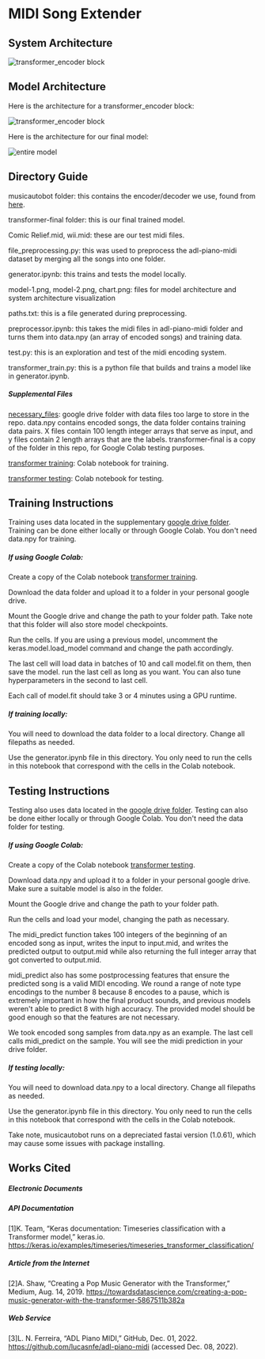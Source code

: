 # MIDI Song Extender

## System Architecture
![transformer_encoder block](chart.png)
## Model Architecture
Here is the architecture for a transformer_encoder block:

![transformer_encoder block](model-1.png)

Here is the architecture for our final model:

![entire model](model-2.png)

## Directory Guide
musicautobot folder: this contains the encoder/decoder we use, found from [here](https://towardsdatascience.com/creating-a-pop-music-generator-with-the-transformer-5867511b382a).

transformer-final folder: this is our final trained model.

Comic Relief.mid, wii.mid: these are our test midi files.

file_preprocessing.py: this was used to preprocess the adl-piano-midi dataset by merging all the songs into one folder.

generator.ipynb: this trains and tests the model locally.

model-1.png, model-2.png, chart.png: files for model architecture and system architecture visualization

paths.txt: this is a file generated during preprocessing.

preprocessor.ipynb: this takes the midi files in adl-piano-midi folder and turns them into data.npy (an array of encoded songs) and training data.

test.py: this is an exploration and test of the midi encoding system.

transformer_train.py: this is a python file that builds and trains a model like in generator.ipynb.

##### Supplemental Files

[necessary_files](https://drive.google.com/drive/folders/1u26zC-kGG6o9xCCJDkk5Pd8euF4CjiVD?usp=sharing): google drive folder with data files too large to store in the repo. data.npy contains encoded songs, the data folder contains training data pairs. X files contain 100 length integer arrays that serve as input, and y files contain 2 length arrays that are the labels. transformer-final is a copy of the folder in this repo, for Google Colab testing purposes.

[transformer training](https://colab.research.google.com/drive/16mGM6uQ-kkLZ_vXgStZWtfSTnu0coDr-?usp=sharing): Colab notebook for training.

[transformer testing](https://colab.research.google.com/drive/1yJQdfcS7pSXwxYV0oiD0-6jvkowuLVqO?usp=sharing): Colab notebook for testing.

## Training Instructions
Training uses data located in the supplementary [google drive folder](https://drive.google.com/drive/folders/1u26zC-kGG6o9xCCJDkk5Pd8euF4CjiVD?usp=sharing). Training can be done either locally or through Google Colab. You don't need data.npy for training.

##### If using Google Colab:

Create a copy of the Colab notebook [transformer training](https://colab.research.google.com/drive/16mGM6uQ-kkLZ_vXgStZWtfSTnu0coDr-?usp=sharing).

Download the data folder and upload it to a folder in your personal google drive. 

Mount the Google drive and change the path to your folder path. Take note that this folder will also store model checkpoints.

Run the cells. If you are using a previous model, uncomment the keras.model.load_model command and change the path accordingly.

The last cell will load data in batches of 10 and call model.fit on them, then save the model. run the last cell as long as you want. You can also tune hyperparameters in the second to last cell.

Each call of model.fit should take 3 or 4 minutes using a GPU runtime.

##### If training locally:
You will need to download the data folder to a local directory. Change all filepaths as needed.

Use the generator.ipynb file in this directory. You only need to run the cells in this notebook that correspond with the cells in the Colab notebook.

## Testing Instructions
Testing also uses data located in the [google drive folder](https://drive.google.com/drive/folders/1u26zC-kGG6o9xCCJDkk5Pd8euF4CjiVD?usp=sharing). Testing can also be done either locally or through Google Colab. You don't need the data folder for testing.

##### If using Google Colab:

Create a copy of the Colab notebook [transformer testing](https://colab.research.google.com/drive/1yJQdfcS7pSXwxYV0oiD0-6jvkowuLVqO?usp=sharing).

Download data.npy and upload it to a folder in your personal google drive. Make sure a suitable model is also in the folder.

Mount the Google drive and change the path to your folder path.

Run the cells and load your model, changing the path as necessary.

The midi_predict function takes 100 integers of the beginning of an encoded song as input, writes the input to input.mid, and writes the predicted output to output.mid while also returning the full integer array that got converted to output.mid. 

midi_predict also has some postprocessing features that ensure the predicted song is a valid MIDI encoding. We round a range of note type encodings to the number 8 because 8 encodes to a pause, which is extremely important in how the final product sounds, and previous models weren't able to predict 8 with high accuracy. The provided model should be good enough so that the features are not necessary.

We took encoded song samples from data.npy as an example. The last cell calls midi_predict on the sample. You will see the midi prediction in your drive folder.

##### If testing locally:

You will need to download data.npy to a local directory. Change all filepaths as needed.

Use the generator.ipynb file in this directory. You only need to run the cells in this notebook that correspond with the cells in the Colab notebook.

Take note, musicautobot runs on a depreciated fastai version (1.0.61), which may cause some issues with package installing.

## Works Cited
##### Electronic Documents
##### API Documentation
[1]K. Team, “Keras documentation: Timeseries classification with a Transformer model,” keras.io. https://keras.io/examples/timeseries/timeseries_transformer_classification/
##### Article from the Internet
[2]A. Shaw, “Creating a Pop Music Generator with the Transformer,” Medium, Aug. 14, 2019. https://towardsdatascience.com/creating-a-pop-music-generator-with-the-transformer-5867511b382a
##### Web Service
[3]L. N. Ferreira, “ADL Piano MIDI,” GitHub, Dec. 01, 2022. https://github.com/lucasnfe/adl-piano-midi (accessed Dec. 08, 2022).